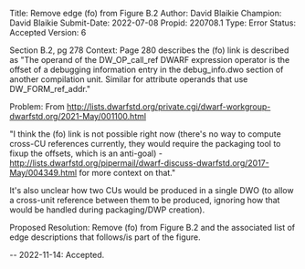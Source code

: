 Title:       Remove edge (fo) from Figure B.2
Author:      David Blaikie
Champion:    David Blaikie
Submit-Date: 2022-07-08
Propid:      220708.1
Type:        Error
Status:      Accepted
Version:     6

Section B.2, pg 278
Context:
  Page 280 describes the (fo) link is described as "The operand of the 
DW_OP_call_ref DWARF expression operator is the offset of a debugging 
information entry in the debug_info.dwo section of another compilation 
unit. Similar for attribute operands that use DW_FORM_ref_addr."

Problem:
  From http://lists.dwarfstd.org/private.cgi/dwarf-workgroup-dwarfstd.org/2021-May/001100.html

  "I think the (fo) link is not possible right now (there's no way to 
  compute cross-CU references currently, they would require the packaging 
  tool to fixup the offsets, which is an anti-goal) - 
  http://lists.dwarfstd.org/pipermail/dwarf-discuss-dwarfstd.org/2017-May/004349.html 
  for more context on that."

It's also unclear how two CUs would be produced in a single DWO (to allow 
a cross-unit reference between them to be produced, ignoring how that would 
be handled during packaging/DWP creation).

Proposed Resolution:
  Remove (fo) from Figure B.2 and the associated list of edge descriptions
  that follows/is part of the figure.

--
2022-11-14:  Accepted.
